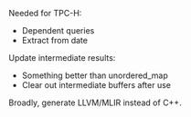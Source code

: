 Needed for TPC-H:
- Dependent queries
- Extract from date

Update intermediate results:
- Something better than unordered_map
- Clear out intermediate buffers after use

Broadly, generate LLVM/MLIR instead of C++.
